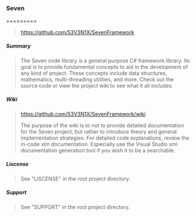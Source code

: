 ﻿### Seven
=========

>https://github.com/53V3N1X/SevenFramework

##### Summary

>The Seven code library is a general purpose C# framework library.
>Its goal is to provide fundamental concepts to aid in the development
>of any kind of project. These concepts include data structures,
>mathematics, multi-threading utilities, and more. Check out the source 
>code or view the project wiki to see what it all includes.

##### Wiki

>https://github.com/53V3N1X/SevenFramework/wiki
>
>The purpose of the wiki is to not to provide detailed documentation
>for the Seven project, but rather to introduce theory and general
>implementation strategies. For detailed code explanations, review
>the in-code xlm documentation. Especially use the Visual Studio
>xml documentation generation tool if you wish it to be a searchable.

##### Liscense

>See "LISCENSE" in the root project directory.

##### Support

>See "SUPPORT" in the root project directory.
